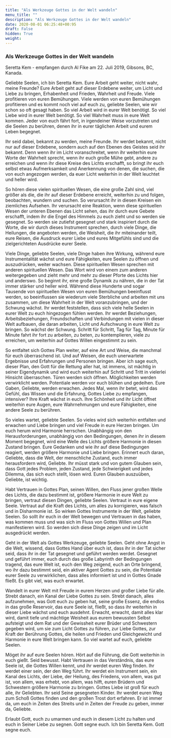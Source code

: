 ```yaml
---
title: "Als Werkzeuge Gottes in der Welt wandeln"
menu_title: ""
description: "Als Werkzeuge Gottes in der Welt wandeln"
date: 2020-08-01 06:25:48+00:95
draft: False
hidden: True
weight:
---
```

### Als Werkzeuge Gottes in der Welt wandeln

Seretta Kem - empfangen durch Al Fike am 22. Juli 2019, Gibsons, BC, Kanada.

Geliebte Seelen, ich bin Seretta Kem. Eure Arbeit geht weiter, nicht wahr, meine Freunde? Eure Arbeit geht auf dieser Erdebene weiter, um Licht und Liebe zu bringen, Erhabenheit und Frieden, Wahrheit und Freude. Viele profitieren von euren Bemühungen. Viele werden von euren Bemühungen profitieren und es kommt noch viel auf euch zu, geliebte Seelen, wie wir schon so oft gesagt haben. So viel Arbeit wird in eurer Welt benötigt. So viel Liebe wird in eurer Welt benötigt. So viel Wahrheit muss in eure Welt kommen. Jeder von euch fährt fort, in irgendeiner Weise vorzutreten und die Seelen zu berühren, denen ihr in eurer täglichen Arbeit und eurem Leben begegnet.

Ihr seid dabei, bekannt zu werden, meine Freunde. Ihr werdet bekannt, nicht nur auf dieser Erdebene, sondern auch auf den Ebenen des Geistes seid ihr bekannt. Denn wenn ihr im Licht voranschreitet, wenn ihr weiterhin eure Worte der Wahrheit sprecht, wenn ihr euch große Mühe gebt, andere zu erreichen und wenn ihr diese Kreise des Lichts erschafft, so bringt ihr euch selbst etwas Aufmerksamkeit und Anerkennung von denen, die suchen, die von euch angezogen werden, da euer Licht weiterhin in der Welt leuchtet und heller wird.

So hören diese vielen spirituellen Wesen, die eine große Zahl sind, viel größer als die, die ihr auf dieser Erdebene erreicht, weiterhin zu und folgen, beobachten, wundern und suchen. So verursacht ihr in diesen Kreisen ein ziemliches Aufsehen. Ihr verursacht eine Reaktion, wenn diese spirituellen Wesen der unteren Ebenen das Licht sehen, das ihr durch eure Gebete erschafft, indem ihr die Engel des Himmels zu euch zieht und so werden sie gesegnet. So werden sie zutiefst gesegnet und stark inspiriert durch die Worte, die wir durch dieses Instrument sprechen, durch viele Dinge, die Heilungen, die angeboten werden, die Weisheit, die ihr miteinander teilt, eure Reisen, die Ausdruck eurer Liebe und eures Mitgefühls sind und die zielgerichteten Ausdrücke eurer Seele.

Viele Dinge, geliebte Seelen, viele Dinge haben ihre Wirkung, während eure Instrumentalität wächst und eure Fähigkeiten, eure Seelen zu öffnen und auszudrücken, weiter wachsen. Diese spirituellen Wesen sprechen mit anderen spirituellen Wesen. Das Wort wird von einem zum anderen weitergegeben und zieht mehr und mehr zu dieser Pforte des Lichts hier und anderswo. So beginnt ihr, eine große Dynamik zu nähren, die in der Tat immer stärker und heller wird. Während diese Hunderte und sogar Tausende von spirituellen Wesen von euren Bemühungen beeinflusst werden, so beeinflussen sie wiederum viele Sterbliche und arbeiten mit uns zusammen, um diese Wahrheit in der Welt voranzubringen, und der Schwung wächst. Ihr werdet feststellen, dass sich viele helle Seelen in eurer Welt zu euch hingezogen fühlen werden. Ihr werdet Beziehungen, Arbeitsbeziehungen, Freundschaften und Verbindungen mit vielen in dieser Welt aufbauen, die daran arbeiten, Licht und Aufschwung in eure Welt zu bringen. So wächst der Schwung. Schritt für Schritt, Tag für Tag, Minute für Minute fahrt ihr fort zu arbeiten, zu beten, zu kontemplieren, viele zu erreichen, um weiterhin auf Gottes Willen eingestimmt zu sein.

So entfaltet sich Gottes Plan weiter, auf eine Art und Weise, die manchmal für euch überraschend ist. Und auf Weisen, die euch unerwartete Ergebnisse und Erfahrungen und Personen bringen. Aber ich sage euch, dieser Plan, den Gott für die Rettung aller hat, ist immens, ist mächtig in seiner Eigendynamik und wird euch weiterhin auf Schritt und Tritt in vielerlei Hinsicht überraschen. Türen werden sich öffnen. Möglichkeiten werden verwirklicht werden. Potentiale werden vor euch blühen und gedeihen. Eure Gaben, Geliebte, werden erwachen. Jedes Mal, wenn ihr betet, wird das Gefühl, das Wissen und die Erfahrung, Gottes Liebe zu empfangen, intensiver? Ihre Kraft wächst in euch. Ihre Schönheit und ihr Licht öffnet weiterhin eure Augen, eure Wahrnehmungen und eure Fähigkeiten, eine andere Seele zu berühren.

So vieles wartet, geliebte Seelen. So vieles wird sich weiterhin entfalten und erwachen und Liebe bringen und viel Freude in eure Herzen bringen. Um euch herum wird Harmonie herrschen. Unabhängig von den Herausforderungen, unabhängig von den Bedingungen, denen ihr in diesem Moment begegnet, wird eine Welle des Lichts größere Harmonie in diesen Zustand bringen. Eure Gedanken und wie ihr auf diese Bedingungen reagiert, werden größere Harmonie und Liebe bringen. Erinnert euch daran, Geliebte, dass die Welt, der menschliche Zustand, euch immer herausfordern wird, Geliebte. Ihr müsst stark und von gutem Glauben sein, dass Gott jedes Problem, jeden Zustand, jede Schwierigkeit und jedes Dilemma, das sich euch stellt, lösen wird. Euren Glauben auszuüben, Geliebte, ist wichtig.

Habt Vertrauen in Gottes Plan, seinen Willen, den Fluss jener großen Welle des Lichts, die dazu bestimmt ist, größere Harmonie in eure Welt zu bringen, vertraut diesen Dingen, geliebte Seelen. Vertraut in eure eigene Seele. Vertraut auf die Kraft des Lichts, um alles zu korrigieren, was falsch und in Disharmonie ist. So wirken Gottes Instrumente in der Welt, geliebte Seelen. So sollt ihr euch in der Welt bewegen und Vertrauen in das haben, was kommen muss und was sich im Fluss von Gottes Willen und Plan manifestieren wird. So werden sich diese Dinge zeigen und im Licht ausgedrückt werden.

Geht in der Welt als Gottes Werkzeuge, geliebte Seelen. Geht ohne Angst in die Welt, wissend, dass Gottes Hand über euch ist, dass ihr in der Tat sicher seid, dass ihr in der Tat gesegnet und geführt werden werdet. Gesegnet und geführt immer, euch durch das große Labyrinth der Bedingungen tragend, das eure Welt ist, euch den Weg zeigend, euch an Orte bringend, wo ihr dazu bestimmt seid, ein aktiver Agent Gottes zu sein, die Potentiale eurer Seele zu verwirklichen, dass alles informiert ist und in Gottes Gnade fließt. Es gibt viel, was euch erwartet.

Wandelt in eurer Welt mit Freude in eurem Herzen und großer Liebe für alle. Strebt danach, ein Kanal der Liebe Gottes zu sein. Strebt danach, alles aufzunehmen, was Gott euch zu geben hat, seine große Essenz, die endlos in das große Reservoir, das eure Seele ist, fließt, so dass ihr weiterhin in dieser Liebe wächst und euch ausdehnt. Erwacht, erwacht, damit alles klar wird, damit tiefe und mächtige Weisheit aus eurem bewussten Selbst aufsteigt und dem Rat und der Gewissheit eurer Brüder und Schwestern gegeben wird, um sie zum Licht Gottes zu führen, zur Liebe Gottes, zur Kraft der Berührung Gottes, die heilen und Frieden und Gleichgewicht und Harmonie in eure Welt bringen kann. So viel wartet auf euch, geliebte Seelen.

Möget ihr auf eure Seelen hören. Hört auf die Führung, die Gott weiterhin in euch gießt. Seid bewusst. Habt Vertrauen in das Verständnis, das eure Seele ist, die Gottes Willen kennt, und ihr werdet euren Weg finden. Ihr werdet einer sein, der den Weg führt. Ihr werdet ein Instrument sein, ein Kanal des Lichts, der Liebe, der Heilung, des Friedens, von allem, was gut ist, von allem, was erhebt, von allem, was hilft, euren Brüdern und Schwestern größere Harmonie zu bringen. Gottes Liebe ist groß für euch alle, ihr Geliebten. Ihr seid Seine gesegneten Kinder. Ihr werdet euren Weg zum Schoß Gottes finden und den großen Trost dort erfahren. Er ist immer da, um euch in Zeiten des Streits und in Zeiten der Freude zu geben, immer da, Geliebte.

Erlaubt Gott, euch zu umarmen und euch in diesem Licht zu halten und euch in Seiner Liebe zu segnen. Gott segne euch. Ich bin Seretta Kem. Gott segne euch.
